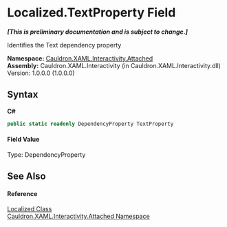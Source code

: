 # Localized.TextProperty Field
 _**\[This is preliminary documentation and is subject to change.\]**_

Identifies the Text&nbsp;dependency property

**Namespace:**&nbsp;<a href="N_Cauldron_XAML_Interactivity_Attached">Cauldron.XAML.Interactivity.Attached</a><br />**Assembly:**&nbsp;Cauldron.XAML.Interactivity (in Cauldron.XAML.Interactivity.dll) Version: 1.0.0.0 (1.0.0.0)

## Syntax

**C#**<br />
``` C#
public static readonly DependencyProperty TextProperty
```


#### Field Value
Type: DependencyProperty

## See Also


#### Reference
<a href="T_Cauldron_XAML_Interactivity_Attached_Localized">Localized Class</a><br /><a href="N_Cauldron_XAML_Interactivity_Attached">Cauldron.XAML.Interactivity.Attached Namespace</a><br />